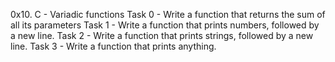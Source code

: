 0x10. C - Variadic functions
Task 0 - Write a function that returns the sum of all its parameters
Task 1 - Write a function that prints numbers, followed by a new line.
Task 2 - Write a function that prints strings, followed by a new line.
Task 3 - Write a function that prints anything.

